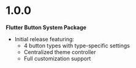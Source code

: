 # 1.0.0

**Flutter Button System Package**
- Initial release featuring:
    - 4 button types with type-specific settings
    - Centralized theme controller
    - Full customization support